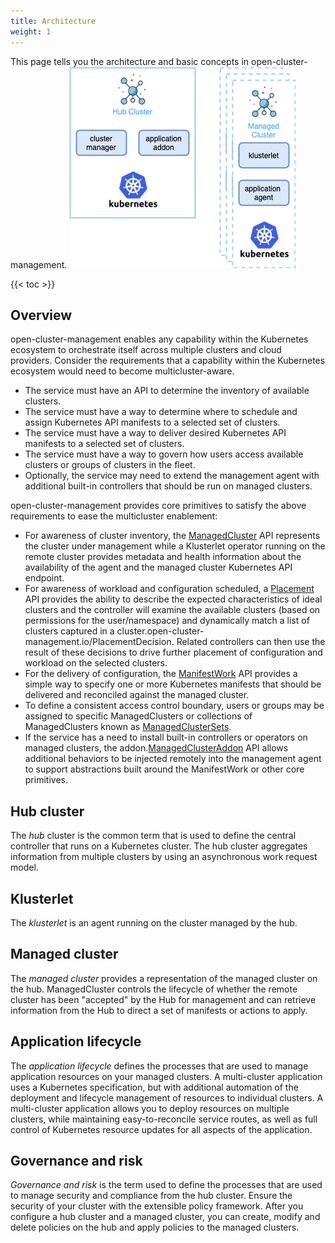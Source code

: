 ```yaml
---
title: Architecture
weight: 1
---
```


This page tells you the architecture and basic concepts in open-cluster-management.
<img src="https://github.com/open-cluster-management-io/community/raw/main/assets/ocm-arch.png" 
alt="Architecture diagram" 
class="responsive">
<!-- ![Architecture diagram](https://github.com/open-cluster-management-io/community/raw/main/assets/ocm-arch.png) -->

<!-- spellchecker-disable -->

{{< toc >}}

<!-- spellchecker-enable -->

## Overview

open-cluster-management enables any capability within the Kubernetes ecosystem to orchestrate itself across multiple clusters and cloud providers. Consider the requirements that a capability within the Kubernetes ecosystem would need to become multicluster-aware.

- The service must have an API to determine the inventory of available clusters.
- The service must have a way to determine where to schedule and assign Kubernetes API manifests to a selected set of clusters.
- The service must have a way to deliver desired Kubernetes API manifests to a selected set of clusters.
- The service must have a way to govern how users access available clusters or groups of clusters in the fleet.
- Optionally, the service may need to extend the management agent with additional built-in controllers that should be run on managed clusters.

open-cluster-management provides core primitives to satisfy the above requirements to ease the multicluster enablement:

- For awareness of cluster inventory, the [ManagedCluster](/concepts/managedcluster) API represents the cluster under management while a Klusterlet operator running on the remote cluster provides metadata and health information about the availability of the agent and the managed cluster Kubernetes API endpoint.
- For awareness of workload and configuration scheduled, a [Placement](/concepts/placement) API provides the ability to describe the expected characteristics of ideal clusters and the controller will examine the available clusters (based on permissions for the user/namespace) and dynamically match a list of clusters captured in a cluster.open-cluster-management.io/PlacementDecision. Related controllers can then use the result of these decisions to drive further placement of configuration and workload on the selected clusters.
- For the delivery of configuration, the [ManifestWork](/concepts/manifestwork) API provides a simple way to specify one or more Kubernetes manifests that should be delivered and reconciled against the managed cluster.
- To define a consistent access control boundary, users or groups may be assigned to specific ManagedClusters or collections of ManagedClusters known as [ManagedClusterSets](/concepts/managedcluster/#managedclusterset).
- If the service has a need to install built-in controllers or operators on managed clusters, the addon.[ManagedClusterAddon](/concepts/addon) API allows additional behaviors to be injected remotely into the management agent to support abstractions built around the ManifestWork or other core primitives.

## Hub cluster

The _hub_ cluster is the common term that is used to define the central controller that runs on a Kubernetes cluster.
The hub cluster aggregates information from multiple clusters by using an asynchronous work request model.

## Klusterlet

The _klusterlet_ is an agent running on the cluster managed by the hub.

## Managed cluster

The _managed cluster_ provides a representation of the managed cluster on the hub. ManagedCluster controls the lifecycle of whether the remote cluster has been "accepted" by the Hub for management and can retrieve information from the Hub to direct a set of manifests or actions to apply.

## Application lifecycle

The _application lifecycle_ defines the processes that are used to manage application resources on your managed clusters.
A multi-cluster application uses a Kubernetes specification, but with additional automation of the deployment and lifecycle management of resources to individual clusters.
A multi-cluster application allows you to deploy resources on multiple clusters, while maintaining easy-to-reconcile service routes, as well as full control of Kubernetes resource updates for all aspects of the application.

## Governance and risk

_Governance and risk_ is the term used to define the processes that are used to manage security and compliance from the hub cluster. Ensure the security of your cluster with the extensible policy framework. After you configure a hub cluster and a managed cluster, you can create, modify and delete policies on the hub and apply policies to the managed clusters.